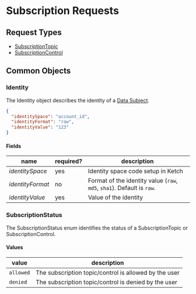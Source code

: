 # Subscription Requests

## Request Types

* [SubscriptionTopic](SubscriptionTopic.md)
* [SubscriptionControl](SubscriptionControl.md)

## Common Objects

### Identity

The Identity object describes the identity of a [Data Subject](#Subject).

```json
{
  "identitySpace": "account_id",
  "identityFormat": "raw",
  "identityValue": "123"
}
```

#### Fields

| name             | required? | description                                                            |
|------------------|-----------|------------------------------------------------------------------------|
| *identitySpace*  | yes       | Identity space code setup in Ketch                                     |
| *identityFormat* | no        | Format of the identity value (`raw`, `md5`, `sha1`). Default is `raw`. |
| *identityValue*  | yes       | Value of the identity                                                  |

### SubscriptionStatus

The SubscriptionStatus enum identifies the status of a SubscriptionTopic or SubscriptionControl.

#### Values

| value     | description                                           |
|-----------|-------------------------------------------------------|
| `allowed` | The subscription topic/control is allowed by the user |
| `denied`  | The subscription topic/control is denied by the user  |

